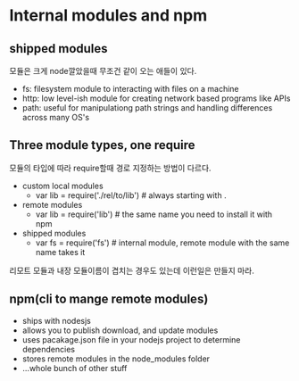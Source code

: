 # Internal modules and npm

## shipped modules 

모듈은 크게 node깔았을때 무조건 같이 오는 애들이 있다. 

* fs: filesystem module to interacting with files on a machine
* http: low level-ish module for creating network based programs like APIs
* path: useful for manipulationg path strings and handling differences across many OS's


## Three module types, one require 
모듈의 타입에 따라 require할때 경로 지정하는 방법이 다르다. 

- custom local modules
  - var lib = require('./rel/to/lib') # always starting with .
- remote modules
  - var lib = require('lib') # the same name you need to install it with npm
- shipped modules
  - var fs = require('fs') # internal module, remote module with the same name takes it

리모트 모듈과 내장 모듈이름이 겹치는 경우도 있는데 이런일은 만들지 마라. 

## npm(cli to mange remote modules)
- ships with nodesjs
- allows you to publish download, and update modules
- uses pacakage.json file in your nodejs project to determine dependencies
- stores remote modules in the node_modules folder
- ...whole bunch of other stuff